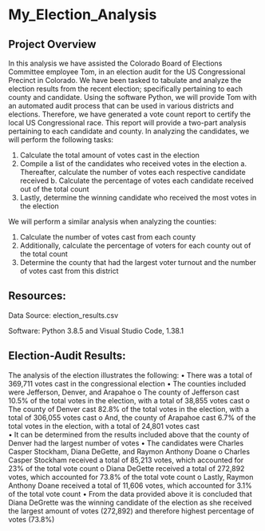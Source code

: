 # My_Election_Analysis

## Project Overview
In this analysis we have assisted the Colorado Board of Elections Committee employee Tom, in an election audit for the US Congressional Precinct in Colorado. We have been tasked to tabulate and analyze the election results from the recent election; specifically pertaining to each county and candidate. 
Using the software Python, we will provide Tom with an automated audit process that can be used in various districts and elections. Therefore, we have generated a vote count report to certify the local US Congressional race. This report will provide a two-part analysis pertaining to each candidate and county. In analyzing the candidates, we will perform the following tasks: 
1.	Calculate the total amount of votes cast in the election
2.	Compile a list of the candidates who received votes in the election 
a.	Thereafter, calculate the number of votes each respective candidate received 
b.	Calculate the percentage of votes each candidate received out of the total count
3.	Lastly, determine the winning candidate who received the most votes in the election 

We will perform a similar analysis when analyzing the counties:
1.	Calculate the number of votes cast from each county 
2.	Additionally, calculate the percentage of voters for each county out of the total count
3.	Determine the county that had the largest voter turnout and the number of votes cast from this district 

## Resources:
Data Source: election_results.csv

Software: Python 3.8.5 and Visual Studio Code, 1.38.1 

## Election-Audit Results:
The analysis of the election illustrates the following: 
  •	There was a total of 369,711 votes cast in the congressional election
  •	The counties included were Jefferson, Denver, and Arapahoe 
    o	The county of Jefferson cast 10.5% of the total votes in the election, with a total of 38,855 votes cast 
    o	The county of Denver cast 82.8% of the total votes in the election, with a total of 306,055 votes cast
    o	And, the county of Arapahoe cast 6.7% of the total votes in the election, with a total of 24,801 votes cast  
  •	It can be determined from the results included above that the county of Denver had the largest number of votes 
  •	The candidates were Charles Casper Stockham, Diana DeGette, and Raymon Anthony Doane 
    o	Charles Casper Stockham received a total of 85,213 votes, which accounted for 23% of the total vote count
    o	Diana DeGette received a total of 272,892 votes, which accounted for 73.8% of the total vote count
    o	Lastly, Raymon Anthony Doane received a total of 11,606 votes, which accounted for 3.1% of the total vote count 
  •	From the data provided above it is concluded that Diana DeGrette was the winning candidate of the election as she received the largest amount of votes (272,892)     and therefore highest percentage of votes (73.8%)


